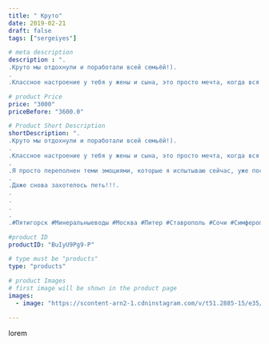 ```yaml
---
title: " Круто"
date: 2019-02-21
draft: false
tags: ["sergeiyes"]

# meta description
description : ".
.Круто мы отдохнули и поработали всей семьёй!).
.
.Классное настроение у тебя у жены и сына, это просто мечта, когда вся семья смотрит в одну и туже сторону н"

# product Price
price: "3000"
priceBefore: "3600.0"

# Product Short Description
shortDescription: ".
.Круто мы отдохнули и поработали всей семьёй!).
.
.Классное настроение у тебя у жены и сына, это просто мечта, когда вся семья смотрит в одну и туже сторону но под разным углом.
.
.Я просто переполнен теми эмоциями, которые я испытываю сейчас, уже после дня рождения.
.
.Даже снова захотелось петь!!!.
.
.
.
.
.#Пятигорск #Минеральныеводы #Москва #Питер #Ставрополь #Сочи #Симферополь #Севастополь #УФО #Анапа #Краснодар #Екатеринбург #Челябинск #Ессентуки #Железноводск #Кисловодск #бизнес #Ростовнадону #gruppazahvata #крым #sergeystar  #Волгоград #большойледовыйдворец"

#product ID
productID: "BuIyU9Pg9-P"

# type must be "products"
type: "products"

# product Images
# first image will be shown in the product page
images:
  - image: "https://scontent-arn2-1.cdninstagram.com/v/t51.2885-15/e35/51243850_783769332007810_2396040712989101913_n.jpg?tp=1&_nc_ht=scontent-arn2-1.cdninstagram.com&_nc_cat=110&_nc_ohc=_CWhwonUs44AX_vuT3k&ccb=7-4&oh=6a3af3ac279c3a061dc3d3b6fabcba9a&oe=60860A5A&_nc_sid=86f79a&ig_cache_key=MTk4NDA1Njk3ODMzMDM0NTM1OQ%3D%3D.2-ccb7-4"

---
```

lorem
